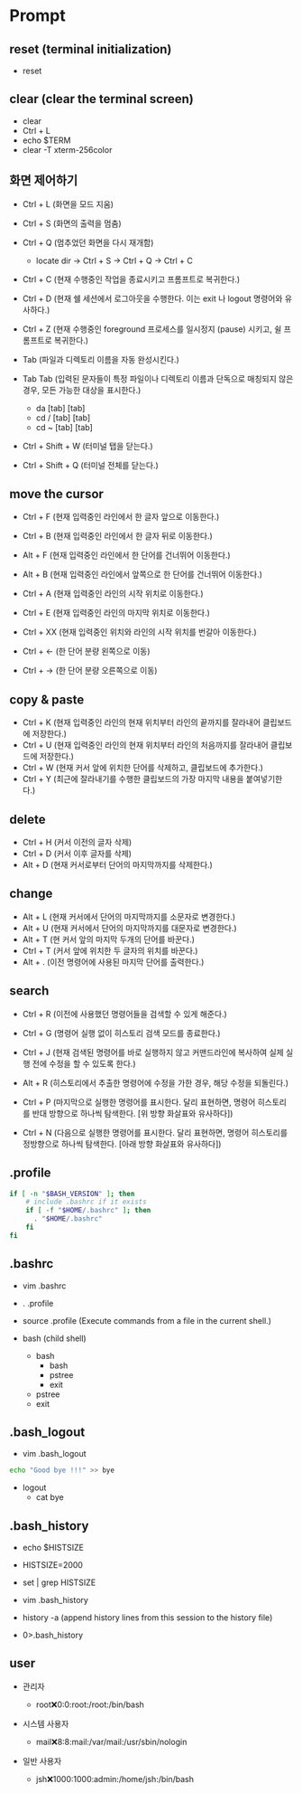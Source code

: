 # Prompt

## reset (terminal initialization)

- reset

## clear (clear the terminal screen)

- clear
- Ctrl + L
- echo $TERM
- clear -T xterm-256color

## 화면 제어하기

- Ctrl + L (화면을 모드 지움)
- Ctrl + S (화면의 출력을 멈춤)
- Ctrl + Q (멈추었던 화면을 다시 재개함)
  - locate dir ->  Ctrl + S -> Ctrl + Q -> Ctrl + C

- Ctrl + C (현재 수행중인 작업을 종료시키고 프롬프트로 복귀한다.)
- Ctrl + D (현재 쉘 세션에서 로그아웃을 수행한다. 이는 exit 나 logout 명령어와 유사하다.)
- Ctrl + Z (현재 수행중인 foreground 프로세스를 일시정지 (pause) 시키고, 쉴 프롬프트로 복귀한다.)

- Tab (파일과 디렉토리 이름을 자동 완성시킨다.)
- Tab Tab (입력된 문자들이 특정 파일이나 디렉토리 이름과 단독으로 매칭되지 않은 경우, 모든 가능한 대상을 표시한다.)
  - da [tab] [tab]
  - cd / [tab] [tab]
  - cd ~ [tab] [tab]

- Ctrl + Shift + W (터미널 탭을 닫는다.)
- Ctrl + Shift + Q (터미널 전체를 닫는다.)

## move the cursor

- Ctrl + F (현재 입력중인 라인에서 한 글자 앞으로 이동한다.)
- Ctrl + B (현재 입력중인 라인에서 한 글자 뒤로 이동한다.)
- Alt + F (현재 입력중인 라인에서 한 단어를 건너뛰어 이동한다.)
- Alt + B (현재 입력중인 라인에서 앞쪽으로 한 단어를 건너뛰어 이동한다.)
- Ctrl + A (현재 입력중인 라인의 시작 위치로 이동한다.)
- Ctrl + E (현재 입력중인 라인의 마지막 위치로 이동한다.)
- Ctrl + XX (현재 입력중인 위치와 라인의 시작 위치를 번갈아 이동한다.)

- Ctrl + ← (한 단어 분량 왼쪽으로 이동)
- Ctrl + → (한 단어 분량 오른쪽으로 이동)

## copy & paste

- Ctrl + K (현재 입력중인 라인의 현재 위치부터 라인의 끝까지를 잘라내어 클립보드에 저장한다.)
- Ctrl + U (현재 입력중인 라인의 현재 위치부터 라인의 처음까지를 잘라내어 클립보드에 저장한다.)
- Ctrl + W (현재 커서 앞에 위치한 단어를 삭제하고, 클립보드에 추가한다.)
- Ctrl + Y (최근에 잘라내기를 수행한 클립보드의 가장 마지막 내용을 붙여넣기한다.)

## delete

- Ctrl + H (커서 이전의 글자 삭제)
- Ctrl + D (커서 이후 글자를 삭제)
- Alt + D (현재 커서로부터 단어의 마지막까지를 삭제한다.)

## change

- Alt + L (현재 커서에서 단어의 마지막까지를 소문자로 변경한다.)
- Alt + U (현재 커서에서 단어의 마지막까지를 대문자로 변경한다.)
- Alt + T  (현 커서 앞의 마지막 두개의 단어를 바꾼다.)
- Ctrl + T (커서 앞에 위치한 두 글자의 위치를 바꾼다.)
- Alt + . (이전 명령어에 사용된 마지막 단어를 출력한다.)

## search

- Ctrl + R (이전에 사용했던 명령어들을 검색할 수 있게 해준다.)
- Ctrl + G (명령어 실행 없이 히스토리 검색 모드를 종료한다.)
- Ctrl + J (현재 검색된 명령어를 바로 실행하지 않고 커맨드라인에 복사하여 실제 실행 전에 수정을 할 수 있도록 한다.)
- Alt + R (히스토리에서 추출한 명령어에 수정을 가한 경우, 해당 수정을 되돌린다.)

- Ctrl + P (마지막으로 실행한 명령어를 표시한다. 달리 표현하면, 명령어 히스토리를 반대 방향으로 하나씩 탐색한다. [위 방향 화살표와 유사하다])
- Ctrl + N (다음으로 실행한 명령어를 표시한다. 달리 표현하면, 명령어 히스토리를 정방향으로 하나씩 탐색한다. [아래 방향 화살표와 유사하다])

## .profile

```bash
if [ -n "$BASH_VERSION" ]; then
    # include .bashrc if it exists
    if [ -f "$HOME/.bashrc" ]; then
      . "$HOME/.bashrc"
    fi
fi
```

## .bashrc

- vim .bashrc
- . .profile
- source .profile (Execute commands from a file in the current shell.)

- bash (child shell)
  - bash
    - bash
    - pstree
    - exit
  - pstree
  - exit

## .bash_logout

- vim .bash_logout

```bash
echo "Good bye !!!" >> bye
```

- logout
  - cat bye

## .bash_history

- echo $HISTSIZE
- HISTSIZE=2000
- set | grep HISTSIZE

- vim .bash_history
- history -a (append history lines from this session to the history file)
- 0>.bash_history

## user

- 관리자
  - root:x:0:0:root:/root:/bin/bash

- 시스템 사용자
  - mail:x:8:8:mail:/var/mail:/usr/sbin/nologin

- 일반 사용자
  - jsh:x:1000:1000:admin:/home/jsh:/bin/bash
